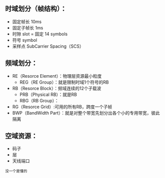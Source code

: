 ## 时域划分（帧结构）：
* 固定帧长 10ms
* 固定子帧长 1ms
* 时隙 slot = 固定 14 symbols
* 符号 symbol
* 采样点
SubCarrier Spacing（SCS）

## 频域划分：
* RE（Resorce Element）：物理层资源最小粒度
  * REG（RE Group）：就是限制时域1个符号的RB
* RB（Resorce Block）：频域连续的12个子载波
  * PRB（Physical RB）：就是RB
  * RBG（RB Group）：
* RG（Resorce Grid）:可用的所有RB，跨度一个子帧
* BWP（BandWidth Part）：就是对整个带宽先划分出各个小的专用带宽，彼此隔离

## 空域资源：
* 码子
* 层
* 天线端口

`没一个是懂的`
